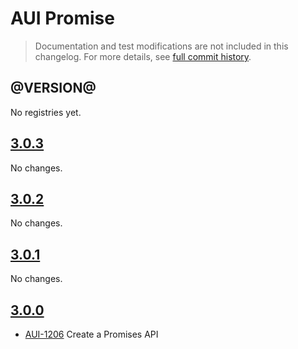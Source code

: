 # AUI Promise

> Documentation and test modifications are not included in this changelog. For more details, see [full commit history](https://github.com/liferay/alloy-ui/commits/master/src/aui-promise).

## @VERSION@

No registries yet.

## [3.0.3](https://github.com/liferay/alloy-ui/releases/tag/3.0.3)

No changes.

## [3.0.2](https://github.com/liferay/alloy-ui/releases/tag/3.0.2)

No changes.

## [3.0.1](https://github.com/liferay/alloy-ui/releases/tag/3.0.1)

No changes.

## [3.0.0](https://github.com/liferay/alloy-ui/releases/tag/3.0.0)

* [AUI-1206](https://issues.liferay.com/browse/AUI-1206) Create a Promises API
